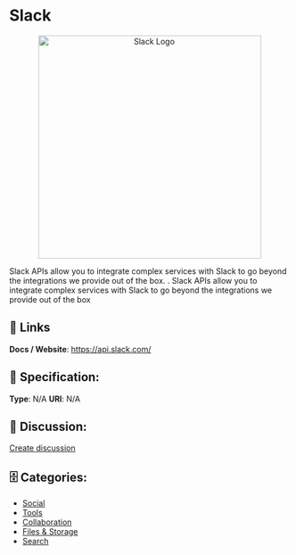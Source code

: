 # Slack
<p align="center">
    <img width="400" src="https://raw.githubusercontent.com/apis-list/apis-list/main/apis/slack/logo_256x256.png" alt="Slack Logo"/>
</p>

Slack APIs allow you to integrate complex services with Slack to go beyond the integrations we provide out of the box. . Slack APIs allow you to integrate complex services with Slack to go beyond the integrations we provide out of the box

##  🔗 Links
**Docs / Website**: https://api.slack.com/

## 🧬 Specification:
**Type**: N/A
**URI**: N/A

## 💬 Discussion:
[Create discussion](https://github.com/apis-list/apis-list/discussions/new)

## 🗄️ Categories:
- [Social](https://github.com/apis-list/apis-list#social)
- [Tools](https://github.com/apis-list/apis-list#tools)
- [Collaboration](https://github.com/apis-list/apis-list#collaboration)
- [Files & Storage](https://github.com/apis-list/apis-list#files-and-storage)
- [Search](https://github.com/apis-list/apis-list#search)







